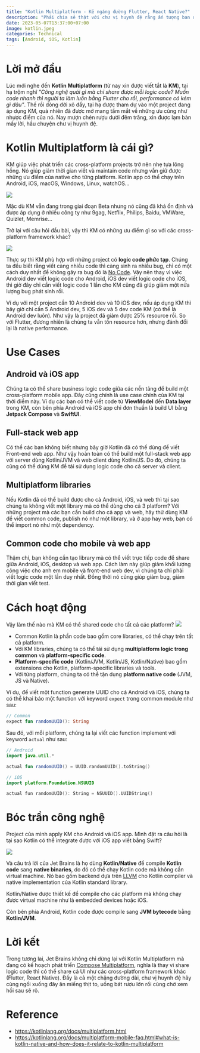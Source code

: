 ```yaml
---
title: "Kotlin Multiplatform - Kẻ ngáng đường Flutter, React Native?"
description: "Phải chia sẻ thật với chư vị huynh đệ rằng ấn tượng ban đầu của tại hạ với Kotlin Multiplatform không tốt lắm."
date: 2023-05-07T13:37:00+07:00
image: kotlin.jpeg
categories: Technical
tags: [Android, iOS, Kotlin]
---
```


# Lời mở đầu
Lúc mới nghe đến **Kotlin Multiplatform** (từ nay xin được viết tắt là **KM**), tại hạ trộm nghĩ *"Công nghệ quái gì mà chỉ share được mỗi logic code? Muốn code nhanh thì người ta làm luôn bằng Flutter cho rồi, performance có kém gì đâu"*. Thế rồi dòng đời xô đẩy, tại hạ được tham dự vào một project đang áp dụng KM, quả nhiên đã được mở mang tầm mắt về những ưu cũng như nhược điểm của nó. Nay mượn chén rượu dưới đêm trăng, xin được lạm bàn mấy lời, hầu chuyện chư vị huynh đệ.
# Kotlin Multiplatform là cái gì?
KM giúp việc phát triển các cross-platform projects trở nên nhẹ tựa lông hồng. Nó giúp giảm thời gian viết và maintain code nhưng vẫn giữ được những ưu điểm của native cho từng platform. Kotlin app có thể chạy trên Android, iOS, macOS, Windows, Linux, watchOS...

![](https://images.viblo.asia/1eea8f44-e16d-4702-8266-30d4d82aec2a.png)

Mặc dù KM vẫn đang trong giai đoạn Beta nhưng nó cũng đã khá ổn định và được áp dụng ở nhiều công ty như 9gag, Netflix, Philips, Baidu, VMWare, Quizlet, Memrise...

Trở lại với câu hỏi đầu bài, vậy thì KM có những ưu điểm gì so với các cross-platform framework khác?

![](https://images.viblo.asia/b22cf0ae-b2b4-4b3a-9eab-c8618f0afa66.png)

Thực sự thì KM phù hợp với những project có **logic code phức tạp**. Chúng ta đều biết rằng viết càng nhiều code thì càng sinh ra nhiều bug, chỉ có một cách duy nhất để không gây ra bug đó là [No Code](https://github.com/kelseyhightower/nocode). Vậy nên thay vì việc Android dev viết logic code cho Android, iOS dev viết logic code cho iOS, thì giờ đây chỉ cần viết logic code 1 lần cho KM cũng đã giúp giảm một nửa lượng bug phát sinh rồi.

Ví dụ với một project cần 10 Android dev và 10 iOS dev, nếu áp dụng KM thì bây giờ chỉ cần 5 Android dev, 5 iOS dev và 5 dev code KM (có thể là Android dev luôn). Như vậy là project đã giảm được 25% resource rồi. So với Flutter, đương nhiên là chúng ta vẫn tốn resource hơn, nhưng đánh đổi lại là native performance.
# Use Cases
## Android và iOS app
Chúng ta có thể share business logic code giữa các nền tảng để build một cross-platform mobile app. Đây cũng chính là use case chính của KM tại thời điểm này. Ví dụ các bạn có thể viết code từ **ViewModel** đến **Data layer** trong KM, còn bên phía Android và iOS app chỉ đơn thuần là build UI bằng **Jetpack Compose** và **SwiftUI**.
## Full-stack web app
Có thể các bạn không biết nhưng bây giờ Kotlin đã có thể dùng để viết Front-end web app. Như vậy hoàn toàn có thể build một full-stack web app với server dùng Kotlin/JVM và web client dùng Kotlin/JS. Do đó, chúng ta cũng có thể dùng KM để tái sử dụng logic code cho cả server và client.
## Multiplatform libraries
Nếu Kotlin đã có thể build được cho cả Android, iOS, và web thì tại sao chúng ta không viết một library mà có thể dùng cho cả 3 platform? Với những project mà các bạn cần build cho cả app và web, hãy thử dùng KM để viết common code, publish nó như một library, và ở app hay web, bạn có thể import nó như một dependency.
## Common code cho mobile và web app
Thậm chí, bạn không cần tạo library mà có thể viết trực tiếp code để share giữa Android, iOS, desktop và web app. Cách làm này giúp giảm khối lượng công việc cho anh em mobile và front-end web dev, vì chúng ta chỉ phải viết logic code một lần duy nhất. Đồng thời nó cũng giúp giảm bug, giảm thời gian viết test.
# Cách hoạt động
Vậy làm thế nào mà KM có thể shared code cho tất cả các platform?
![](https://images.viblo.asia/64059043-ba35-4f8c-ad14-bf0fec7df6c8.png)
- Common Kotlin là phần code bao gồm core libraries, có thể chạy trên tất cả platform.
- Với KM libraries, chúng ta có thể tái sử dụng **multiplatform logic trong common** và **platform-specific code**.
- **Platform-specific code** (Kotlin/JVM, Kotlin/JS, Kotlin/Native) bao gồm extensions cho Kotlin, platform-specific libraries và tools.
- Với từng platform, chúng ta có thể tận dụng **platform native code** (JVM, JS và Native).

Ví dụ, để viết một function generate UUID cho cả Android và iOS, chúng ta có thể khai báo một function với keyword `expect` trong common module như sau:
```kotlin
// Common
expect fun randomUUID(): String
```
Sau đó, với mỗi platform, chúng ta lại viết các function implement với keyword `actual` như sau:
```kotlin
// Android
import java.util.*

actual fun randomUUID() = UUID.randomUUID().toString()
```
```swift
// iOS
import platform.Foundation.NSUUID

actual fun randomUUID(): String = NSUUID().UUIDString()
```
# Bóc trần công nghệ
Project của mình apply KM cho Android và iOS app. Mình đặt ra câu hỏi là tại sao Kotlin có thể integrate được với iOS app viết bằng Swift?

![](https://images.viblo.asia/6a6a746d-dc3e-4f60-8a43-49c3496c3ce9.png)

Và câu trả lời của Jet Brains là họ dùng **Kotlin/Native** để compile **Kotlin code** sang **native binaries**, do đó có thể chạy Kotlin code mà không cần virtual machine. Nó bao gồm backend dựa trên [LLVM](https://llvm.org) cho Kotlin compiler và native implementation của Kotlin standard library.

Kotlin/Native được thiết kế để compile cho các platform mà không chạy được virtual machine như là embedded devices hoặc iOS.

Còn bên phía Android, Kotlin code được compile sang **JVM bytecode** bằng **Kotlin/JVM**.
# Lời kết
Trong tương lai, Jet Brains không chỉ dừng lại với Kotlin Multiplatform mà đang có kế hoạch phát triển [Compose Multiplatform](https://www.jetbrains.com/lp/compose-multiplatform/), nghĩa là thay vì share logic code thì có thể share cả UI như các cross-platform framework khác (Flutter, React Native). Đấy là cả một chặng đường dài, chư vị huynh đệ hãy cùng ngồi xuống đây ăn miếng thịt to, uống bát rượu lớn rồi cùng chờ xem hồi sau sẽ rõ.
# Reference
* https://kotlinlang.org/docs/multiplatform.html
* https://kotlinlang.org/docs/multiplatform-mobile-faq.html#what-is-kotlin-native-and-how-does-it-relate-to-kotlin-multiplatform
